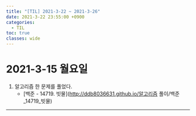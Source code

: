 ```yaml
---
title: "[TIL] 2021-3-22 ~ 2021-3-26"
date: 2021-3-22 23:55:00 +0900
categories:
  - TIL
toc: true
classes: wide
---
```


# 2021-3-15 월요일

1. 알고리즘 한 문제를 풀었다.
    - [백준 - 14719. 빗물](http://ddb8036631.github.io/알고리즘 풀이/백준_14719_빗물)

---